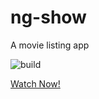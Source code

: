 # ng-show
A movie listing app

![build](https://travis-ci.org/anshad/ng-show.svg?branch=master)

[Watch Now!](https://ng-show.firebaseapp.com/)
